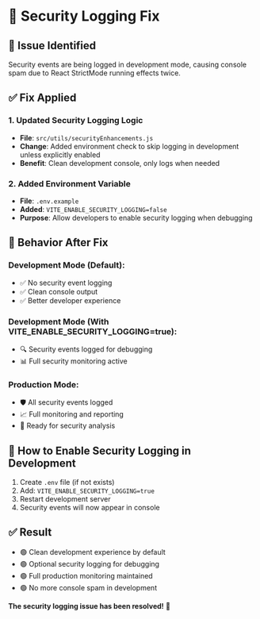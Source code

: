 # 🔧 Security Logging Fix

## 🚨 **Issue Identified**
Security events are being logged in development mode, causing console spam due to React StrictMode running effects twice.

## ✅ **Fix Applied**

### **1. Updated Security Logging Logic**
- **File**: `src/utils/securityEnhancements.js`
- **Change**: Added environment check to skip logging in development unless explicitly enabled
- **Benefit**: Clean development console, only logs when needed

### **2. Added Environment Variable**
- **File**: `.env.example`
- **Added**: `VITE_ENABLE_SECURITY_LOGGING=false`
- **Purpose**: Allow developers to enable security logging when debugging

## 🎯 **Behavior After Fix**

### **Development Mode (Default):**
- ✅ No security event logging
- ✅ Clean console output
- ✅ Better developer experience

### **Development Mode (With VITE_ENABLE_SECURITY_LOGGING=true):**
- 🔍 Security events logged for debugging
- 📊 Full security monitoring active

### **Production Mode:**
- 🛡️ All security events logged
- 📈 Full monitoring and reporting
- 🚀 Ready for security analysis

## 🔧 **How to Enable Security Logging in Development**

1. Create `.env` file (if not exists)
2. Add: `VITE_ENABLE_SECURITY_LOGGING=true`
3. Restart development server
4. Security events will now appear in console

## ✅ **Result**
- 🟢 Clean development experience by default
- 🟢 Optional security logging for debugging
- 🟢 Full production monitoring maintained
- 🟢 No more console spam in development

**The security logging issue has been resolved!** 🎉